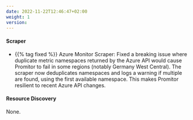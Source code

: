 ```yaml
---
date: 2022-11-22T12:46:47+02:00
weight: 1
version:
---
```


#### Scraper

- {{% tag fixed %}} Azure Monitor Scraper: Fixed a breaking issue where duplicate metric namespaces returned by the Azure API would cause Promitor to fail in some regions (notably Germany West Central). The scraper now deduplicates namespaces and logs a warning if multiple are found, using the first available namespace. This makes Promitor resilient to recent Azure API changes.

#### Resource Discovery

None.
